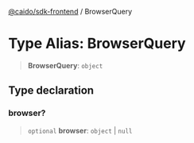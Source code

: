 [@caido/sdk-frontend](../index.md) / BrowserQuery

# Type Alias: BrowserQuery

> **BrowserQuery**: `object`

## Type declaration

### browser?

> `optional` **browser**: `object` \| `null`
